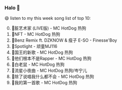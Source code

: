 

### Halo 👋

😄 listen to my this week song list of top 10:

0. 🌈脏艺术家 (LIVE版) - MC HotDog 热狗
1. 🌈NFT - MC HotDog 热狗
2. 🌈Benz Remix ft. DZKNOW & 瘦子 E-SO - Finesse'Boy
3. 🌈Spotlight - 顽童MJ116
4. 🌈国王的新歌 - MC HotDog 热狗
5. 🌈他们根本不是Rapper - MC HotDog 热狗
6. 🌈白老鼠 - MC HotDog 热狗
7. 🌈流星小夜曲 - MC HotDog 热狗/岑宁儿
8. 🌈除了说唱我什么都不会 - MC HotDog 热狗
9. 🌈我的第一首歌 - MC HotDog 热狗

